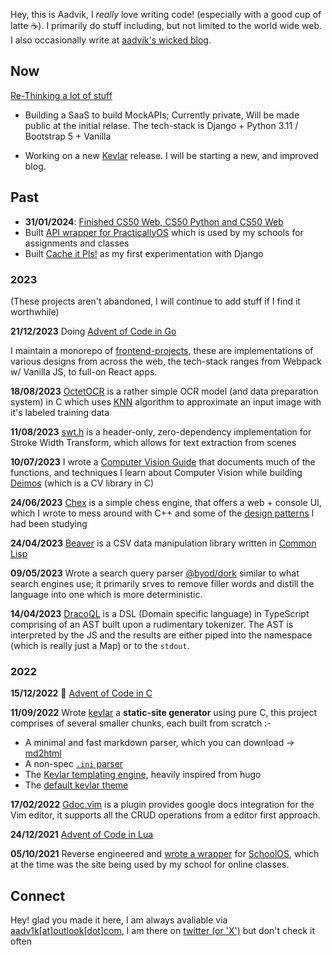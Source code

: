 Hey, this is Aadvik, I _really_ love writing code! (especially with a good cup of latte ☕). I primarily do stuff including, but not limited to the world wide web. I also occasionally write at [aadvik's wicked blog](https://aadv1k.netlify.app/).

## Now

[Re-Thinking a lot of stuff](./rethinking-2024-02.txt)

- Building a SaaS to build MockAPIs; Currently private, Will be made public at the initial relase. The tech-stack is Django + Python 3.11 / Bootstrap 5 + Vanilla 

- Working on a new [Kevlar](https://github.com/aadv1k/kevlar) release. I will be starting a new, and improved blog.

## Past

- **31/01/2024**: [Finished CS50 Web, CS50 Python and CS50 Web](https://github.com/aadv1k/cs50)
- Built [API wrapper for PracticallyOS](https://github.com/aadv1k/practically-api-wrapper) which is used by my schools for assignments and classes
- Built [Cache it Pls!](https://github.com/aadv1k/cache-it-pls) as my first experimentation with Django

### 2023

(These projects aren't abandoned, I will continue to add stuff if I find it worthwhile)

**21/12/2023** Doing [Advent of Code in Go](https://github.com/Aadv1k/AdventOfGo2023)

I maintain a monorepo of [frontend-projects](https://github.com/aadv1k/frontend-projects), these are implementations of various designs from across the web, the tech-stack ranges from Webpack w/ Vanilla JS, to full-on React apps.

**18/08/2023** [OctetOCR](https://github.com/aadv1k/octet) is a rather simple OCR model (and data preparation system) in C which uses [KNN](https://www.ibm.com/topics/knn) algorithm to approximate an input image with it's labeled training data

**11/08/2023** [swt.h](https://github.com/aadv1k/swt) is a header-only, zero-dependency implementation for Stroke Width Transform, which allows for text extraction from scenes

**10/07/2023** I wrote a [Computer Vision Guide](https://aadv1k.gitbook.io/cv-guide) that documents much of the functions, and techniques I learn about Computer Vision while building [Deimos](https://github.com/aadv1k/deimos) (which is a CV library in C)

**24/06/2023** [Chex](https://github.com/aadv1k/chex) is a simple chess engine, that offers a web + console UI, which I wrote to mess around with C++ and some of the [design patterns](https://refactoring.guru/design-patterns) I had been studying

**24/04/2023** [Beaver](https://github.com/aadv1k/beaver) is a CSV data manipulation library written in [Common Lisp](https://en.wikipedia.org/wiki/Common_Lisp)

**09/05/2023** Wrote a search query parser [@byod/dork](https://github.com/aadv1k/byod/tree/main/dork) similar to what search engines use; it primarily srves to remove filler words and distill the language into one which is more deterministic.

**14/04/2023** [DracoQL](https://github.com/aadv1k/dracoql) is a DSL (Domain specific language) in TypeScript comprising of an AST built upon a rudimentary tokenizer. The AST is interpreted by the JS and the results are either piped into the namespace (which is really just a Map) or to the `stdout`.

### 2022

**15/12/2022** 🎄 [Advent of Code in C](https://github.com/Aadv1k/AdventOfC2022)

**11/09/2022** Wrote [kevlar](https://github.com/aadv1k/kevlar) a **static-site generator** using pure C, this project comprises of several smaller chunks, each built from scratch :-
- A minimal and fast markdown parser, which you can download -> [md2html](https://github.com/Aadv1k/kevlar/releases/tag/v2.0.1)
- A non-spec [`.ini` parser](https://github.com/Aadv1k/kevlar#config)
- The [Kevlar templating engine](https://github.com/Aadv1k/kevlar#templating), heavily inspired from hugo
- The [default kevlar theme](https://github.com/Aadv1k/listed-kevlar-theme)

**17/02/2022** [Gdoc.vim](https://github.com/aadv1k/gdoc.vim) is a plugin provides google docs integration for the Vim editor, it supports all the CRUD operations from a editor first approach.

**24/12/2021** [Advent of Code in Lua](https://github.com/Aadv1k/AdventOfLua2021)

**05/10/2021** Reverse engineered and [wrote a wrapper](https://github.com/Aadv1k/schoolOS-api-wrapper) for [SchoolOS](https://www.getschoolos.com/), which at the time was the site being used by my school for online classes.

## Connect

Hey! glad you made it here, I am always avaliable via [aadv1k\[at\]outlook\[dot\]com](mailto:aadv1k@outlook.com), I am there on [twitter \(or 'X'\)](https://twitter.com/@aadv1k) but don't check it often

